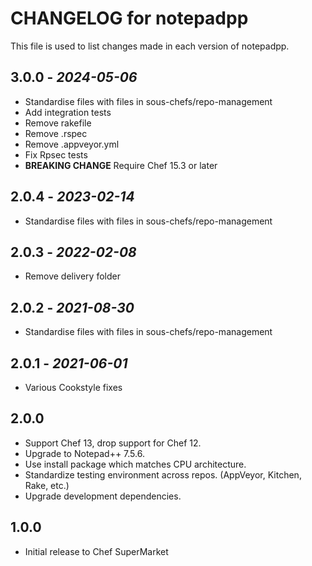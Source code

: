 # CHANGELOG for notepadpp

This file is used to list changes made in each version of notepadpp.

## 3.0.0 - *2024-05-06*

- Standardise files with files in sous-chefs/repo-management
- Add integration tests
- Remove rakefile
- Remove .rspec
- Remove .appveyor.yml
- Fix Rpsec tests
- **BREAKING CHANGE** Require Chef 15.3 or later

## 2.0.4 - *2023-02-14*

- Standardise files with files in sous-chefs/repo-management

## 2.0.3 - *2022-02-08*

- Remove delivery folder

## 2.0.2 - *2021-08-30*

- Standardise files with files in sous-chefs/repo-management

## 2.0.1 - *2021-06-01*

- Various Cookstyle fixes

## 2.0.0

- Support Chef 13, drop support for Chef 12.
- Upgrade to Notepad++ 7.5.6.
- Use install package which matches CPU architecture.
- Standardize testing environment across repos.  (AppVeyor, Kitchen, Rake, etc.)
- Upgrade development dependencies.

## 1.0.0

- Initial release to Chef SuperMarket
